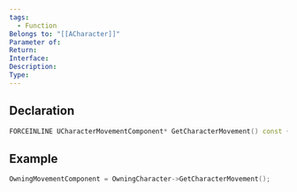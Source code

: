 ```yaml
---
tags:
  - Function
Belongs to: "[[ACharacter]]"
Parameter of: 
Return: 
Interface: 
Description: 
Type:
---
```


## Declaration

```cpp
FORCEINLINE UCharacterMovementComponent* GetCharacterMovement() const { return CharacterMovement; }
```

## Example

```cpp
OwningMovementComponent = OwningCharacter->GetCharacterMovement();
```